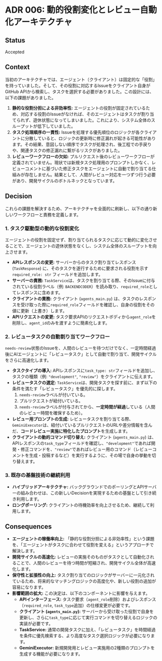 # ADR 006: 動的役割変化とレビュー自動化アーキテクチャ

## Status

Accepted

## Context

当初のアーキテクチャでは、エージェント（クライアント）は固定的な「役割」を持っていました。そして、その役割に対応するIssueをクライアント自身がGitHub APIから検索し、タスクを選択する必要がありました。この設計には、以下の課題がありました。

1.  **静的な役割分担による非効率性:** エージェントの役割が固定されているため、対応する役割のIssueがなければ、そのエージェントはタスクが割り当てられず、遊休状態になってしまいました。これにより、システム全体のスループットが低下していました。
2.  **タスク処理順序の一貫性:** Issueを処理する優先順位のロジックが各クライアントに分散していると、ロジックの更新時に修正漏れが起きる可能性があります。その結果、意図しない順序でタスクが処理され、後工程での手戻りや、関連タスクの修正漏れに繋がるリスクがありました。
3.  **レビューワークフローの欠如:** プルリクエスト後のレビューワークフローが定義されていません。現状では新規タスク処理用のプロンプトしかなく、レビューコメントに基づいた修正タスクをエージェントに自動で割り当てる仕組みが存在しません。結果として、人間がレビュー対応を一つずつ行う必要があり、開発サイクルのボトルネックとなっています。

## Decision

これらの課題を解決するため、アーキテクチャを全面的に刷新し、以下の通り新しいワークフローと責務を定義します。

### 1. タスク駆動型の動的な役割変化

エージェントの役割を固定せず、割り当てられるタスクに応じて動的に変化させることで、エージェントの遊休状態をなくし、システム全体のスループットを向上させます。

-   **APIレスポンスの変更:** サーバーからのタスク割り当てレスポンス (`TaskResponse`) に、そのタスクを遂行するために要求される役割を示す `required_role: str` フィールドを追加します。
-   **サーバーの責務:** `TaskService`は、タスクを割り当てる際、そのIssueに付与されている役割ラベル（例: `BACKENDCODER`）を読み取り、`required_role`としてレスポンスに含めます。
-   **クライアントの責務:** クライアント (`agents_main.py`) は、タスクのレスポンスを受け取った際に`required_role`フィールドを確認し、自身の役割をその値に更新（上書き）します。
-   **APIリクエストの変更:** タスク要求APIのリクエストボディから`agent_role`を削除し、`agent_id`のみを渡すように簡素化します。

### 2. レビュータスクの自動割り当てワークフロー

`needs-review`状態のIssueを、人間のレビューを待つだけでなく、一定時間経過後にAIエージェントに「レビュータスク」として自動で割り当て、開発サイクルをさらに高速化します。

-   **タスクタイプの導入:** APIレスポンスに`task_type: str`フィールドを追加し、タスクの種類（例: `"development"`, `"review"`）をクライアントに伝えます。
-   **レビュータスクの選定:** `TaskService`は、開発タスクを探す前に、まず以下の条件を満たす「レビュータスク」を優先的に探します。
    1.  `needs-review`ラベルが付いている。
    2.  プルリクエストが紐付いている。
    3.  `needs-review`ラベルが付与されてから、**一定時間が経過**している（人間のレビュー時間を確保するため）。
-   **レビュー用プロンプトの生成:** レビュータスクを割り当てる際、`GeminiExecutor`は、紐付いているプルリクエストのURLや差分情報を含んだ、**コードレビュー実施に特化したプロンプト**を生成します。
-   **クライアントの動的コマンド切り替え:** クライアント (`agents_main.py`) は、APIレスポンスの`task_type`フィールドを確認し、`"development"`であれば開発・修正コマンドを、`"review"`であればレビュー用のコマンド（レビューコメントを生成・投稿するなど）を実行するように、その場で自身の挙動を切り替えます。

### 3. 既存の基盤技術の継続利用

-   **ハイブリッドアーキテクチャ:** バックグラウンドでのポーリングとAPIサーバーの組み合わせは、この新しいDecisionを実現するための基盤として引き続き利用します。
-   **ロングポーリング:** クライアントの待機効率を向上させるため、継続して利用します。

## Consequences

-   **エージェントの稼働率向上:** 「静的な役割分担による非効率性」という課題を、「エージェントがタスクに合わせて役割を変える」というアプローチで解決します。
-   **開発サイクルの高速化:** レビューの実施そのものがタスクとして自動化されることで、人間のレビューを待つ時間が短縮され、開発サイクル全体が高速化します。
-   **保守性と拡張性の向上:** タスク割り当てのロジックがサーバーに一元化されているため、将来的なマッチングロジックの高度化や、新しい役割の追加が容易になります。
-   **影響範囲の拡大:** この決定は、以下のコンポーネントに影響を与えます。
    -   **APIインターフェース:** タスク要求（`agent_role`削除）およびレスポンス（`required_role`, `task_type`追加）の仕様変更が必要です。
    -   **クライアント (`agents_main.py`):** サーバーから受け取った役割で自身を更新し、さらに`task_type`に応じて実行コマンドを切り替えるロジックの実装が必要です。
    -   **TaskService:** 通常の開発タスクに加え、「レビュータスク」を時間経過を条件に優先検索する、より高度なタスク選択ロジックが必要になります。
    -   **GeminiExecutor:** 新規開発用とレビュー実施用の2種類のプロンプトを生成する機能が必要になります。
